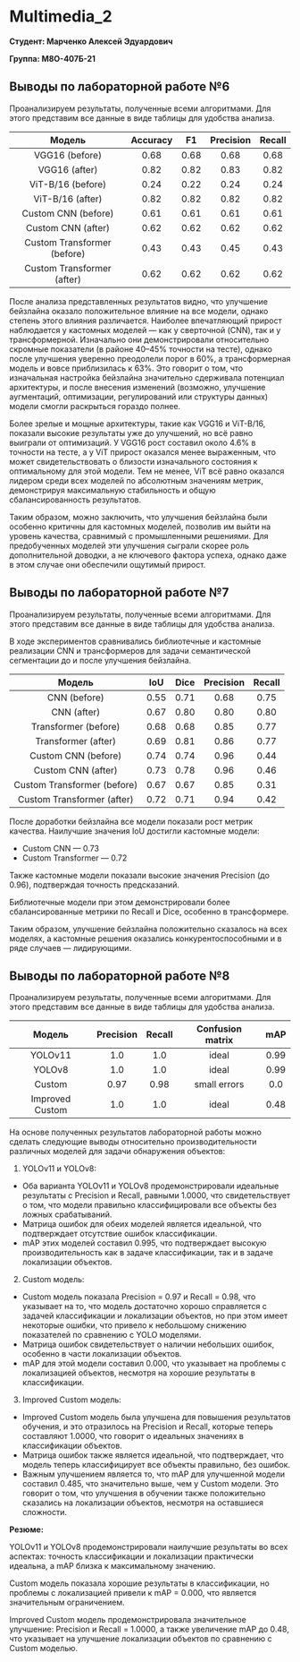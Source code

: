 # Multimedia_2

**Студент: Марченко Алексей Эдуардович**

**Группа: М8О-407Б-21**

## Выводы по лабораторной работе №6

Проанализируем результаты, полученные всеми алгоритмами. Для этого представим все данные в виде таблицы для удобства анализа.

| Модель                      | Accuracy | F1     | Precision | Recall | 
|:---------------------------:|:--------:|:------:|:---------:|:------:|
| VGG16 (before)              | 0.68     | 0.68   | 0.68      | 0.68   |
| VGG16 (after)               | 0.82     | 0.82   | 0.83      | 0.82   |
| ViT-B/16 (before)           | 0.24     | 0.22   | 0.24      | 0.24   |
| ViT-B/16 (after)            | 0.82     | 0.82   | 0.82      | 0.82   |
| Custom CNN (before)         | 0.61     | 0.61   | 0.61      | 0.61   |
| Custom CNN (after)          | 0.62     | 0.62   | 0.62      | 0.62   |
| Custom Transformer (before) | 0.43     | 0.43   | 0.45      | 0.43   |
| Custom Transformer (after)  | 0.62     | 0.62   | 0.62      | 0.62   |

После анализа представленных результатов видно, что улучшение бейзлайна оказало положительное влияние на все модели, однако степень этого влияния различается. Наиболее впечатляющий прирост наблюдается у кастомных моделей — как у сверточной (CNN), так и у трансформерной. Изначально они демонстрировали относительно скромные показатели (в районе 40–45% точности на тесте), однако после улучшения уверенно преодолели порог в 60%, а трансформерная модель и вовсе приблизилась к 63%. Это говорит о том, что изначальная настройка бейзлайна значительно сдерживала потенциал архитектуры, и после внесения изменений (возможно, улучшение аугментаций, оптимизации, регулирований или структуры данных) модели смогли раскрыться гораздо полнее.

Более зрелые и мощные архитектуры, такие как VGG16 и ViT-B/16, показали высокие результаты уже до улучшений, но всё равно выиграли от оптимизаций. У VGG16 рост составил около 4.6% в точности на тесте, а у ViT прирост оказался менее выраженным, что может свидетельствовать о близости изначального состояния к оптимальному для этой модели. Тем не менее, ViT всё равно оказался лидером среди всех моделей по абсолютным значениям метрик, демонстрируя максимальную стабильность и общую сбалансированность результатов.

Таким образом, можно заключить, что улучшения бейзлайна были особенно критичны для кастомных моделей, позволив им выйти на уровень качества, сравнимый с промышленными решениями. Для предобученных моделей эти улучшения сыграли скорее роль дополнительной доводки, а не ключевого фактора успеха, однако даже в этом случае они обеспечили ощутимый прирост.

## Выводы по лабораторной работе №7

Проанализируем результаты, полученные всеми алгоритмами. Для этого представим все данные в виде таблицы для удобства анализа.

В ходе экспериментов сравнивались библиотечные и кастомные реализации CNN и трансформеров для задачи семантической сегментации до и после улучшения бейзлайна.

| Модель                      | IoU      | Dice   | Precision | Recall | 
|:---------------------------:|:--------:|:------:|:---------:|:------:|
| CNN (before)                | 0.55     | 0.71   | 0.68      | 0.75   |
| CNN (after)                 | 0.67     | 0.80   | 0.80      | 0.80   |
| Transformer (before)        | 0.68     | 0.68   | 0.85      | 0.77   |
| Transformer (after)         | 0.69     | 0.81   | 0.86      | 0.77   |
| Custom CNN (before)         | 0.74     | 0.74   | 0.96      | 0.44   |
| Custom CNN (after)          | 0.73     | 0.78   | 0.96      | 0.46   |
| Custom Transformer (before) | 0.67     | 0.67   | 0.85      | 0.31   |
| Custom Transformer (after)  | 0.72     | 0.71   | 0.94      |	0.42   |

После доработки бейзлайна все модели показали рост метрик качества. Наилучшие значения IoU достигли кастомные модели: 
* Custom CNN — 0.73
* Custom Transformer — 0.72

Также кастомные модели показали высокие значения Precision (до 0.96), подтверждая точность предсказаний.

Библиотечные модели при этом демонстрировали более сбалансированные метрики по Recall и Dice, особенно в трансформере.

Таким образом, улучшение бейзлайна положительно сказалось на всех моделях, а кастомные решения оказались конкурентоспособными и в ряде случаев — лидирующими.

## Выводы по лабораторной работе №8

Проанализируем результаты, полученные всеми алгоритмами. Для этого представим все данные в виде таблицы для удобства анализа.

| Модель          | Precision | Recall | Confusion matrix | mAP   | 
|:---------------:|:---------:|:------:|:----------------:|:-----:|
| YOLOv11         | 1.0       | 1.0    | ideal            | 0.99  |
| YOLOv8          | 1.0       | 1.0    | ideal            | 0.99  |
| Custom          | 0.97      | 0.98   | small errors     | 0.0   |
| Improved Custom | 1.0       | 1.0    | ideal            | 0.48  |

На основе полученных результатов лабораторной работы можно сделать следующие выводы относительно производительности различных моделей для задачи обнаружения объектов:

1. YOLOv11 и YOLOv8:
  * Оба варианта YOLOv11 и YOLOv8 продемонстрировали идеальные результаты с Precision и Recall, равными 1.0000, что свидетельствует о том, что модели правильно классифицировали все объекты без ложных срабатываний.
  * Матрица ошибок для обеих моделей является идеальной, что подтверждает отсутствие ошибок классификации.
  * mAP этих моделей составил 0.995, что подтверждает высокую производительность как в задаче классификации, так и в задаче локализации объектов.
2. Custom модель:
  * Custom модель показала Precision = 0.97 и Recall = 0.98, что указывает на то, что модель достаточно хорошо справляется с задачей классификации и локализации объектов, но при этом имеет некоторые ошибки, что привело к небольшому снижению показателей по сравнению с YOLO моделями.
  * Матрица ошибок свидетельствует о наличии небольших ошибок, особенно в части локализации объектов.
  * mAP для этой модели составил 0.000, что указывает на проблемы с локализацией объектов, несмотря на хорошие результаты в классификации.
3. Improved Custom модель:
  * Improved Custom модель была улучшена для повышения результатов обучения, и это отразилось на Precision и Recall, которые теперь составляют 1.0000, что говорит о идеальных значениях в классификации объектов.
  * Матрица ошибок также является идеальной, что подтверждает, что модель теперь классифицирует все объекты правильно, без ошибок.
  * Важным улучшением является то, что mAP для улучшенной модели составил 0.485, что значительно выше, чем у Custom модели. Это говорит о том, что улучшения в обучении также положительно сказались на локализации объектов, несмотря на оставшиеся сложности.
    
**Резюме:**

YOLOv11 и YOLOv8 продемонстрировали наилучшие результаты во всех аспектах: точность классификации и локализации практически идеальна, а mAP близка к максимальному значению.

Custom модель показала хорошие результаты в классификации, но проблемы с локализацией привели к mAP = 0.000, что является значительным ограничением.

Improved Custom модель продемонстрировала значительное улучшение: Precision и Recall = 1.0000, а также увеличение mAP до 0.48, что указывает на улучшение локализации объектов по сравнению с Custom моделью.
